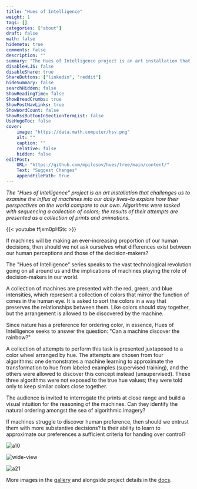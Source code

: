 ```yaml
---
title: "Hues of Intelligence"
weight: 1
tags: []
categories: ["about"]
draft: false
math: false
hidemeta: true
comments: false
description: ""
summary: "The Hues of Intelligence project is an art installation that challenges us to examine the influx of machines into our daily lives–to explore how their perspectives on the world compare to our own. Algorithms were tasked with sequencing a collection of colors; the results of their attempts are presented as a collection of prints and animations."
disableHLJS: false
disableShare: true
ShareButtons: ["linkedin", "reddit"]
hideSummary: false
searchHidden: false
ShowReadingTime: false
ShowBreadCrumbs: true
ShowPostNavLinks: true
ShowWordCount: false
ShowRssButtonInSectionTermList: false
UseHugoToc: false
cover:
    image: "https://data.math.computer/hsv.png"
    alt: ""
    caption: ""
    relative: false
    hidden: false
editPost:
    URL: "https://github.com/mpilosov/hues/tree/main/content/"
    Text: "Suggest Changes"
    appendFilePath: true
---
```




*The "Hues of Intelligence" project is an art installation that challenges us to examine the influx of machines into our daily lives–to explore how their perspectives on the world compare to our own. Algorithms were tasked with sequencing a collection of colors; the results of their attempts are presented as a collection of prints and animations.*

{{< youtube ffjxm0pHStc >}}


If machines will be making an ever-increasing proportion of our human decisions, then should we not ask ourselves what differences exist between our human perceptions and those of the decision-makers?

The "Hues of Intelligence" series speaks to the vast technological revolution going on all around us and the implications of machines playing the role of decision-makers in our world.

A collection of machines are presented with the red, green, and blue intensities, which represent a collection of colors that mirror the function of cones in the human eye. It is asked to sort the colors in a way that preserves the relationships between them. Like colors should stay together, but the arrangement is allowed to be discovered by the machine.

Since nature has a preference for ordering color, in essence, Hues of Intelligence seeks to answer the question: "Can a machine discover the rainbow?"

A collection of attempts to perform this task is presented juxtaposed to a color wheel arranged by hue.
The attempts are chosen from four algorithms: one demonstrates a machine learning to approximate the transformation to hue from labeled examples (supervised training), and the others were allowed to discover this concept instead (unsupervised).
These three algorithms were not exposed to the true hue values; they were told only to keep similar colors close together.

The audience is invited to interrogate the prints at close range and build a visual intuition for the reasoning of the machines.
Can they identify the natural ordering amongst the sea of algorithmic imagery?

If machines struggle to discover human preference, then should we entrust them with more substantive decisions? Is their ability to learn to approximate our preferences a sufficient criteria for handing over control?


![a10](https://data.math.computer/v10_umap.png#center)

![wide-view](https://data.math.computer/hue-wide.jpg#center)

![a21](https://data.math.computer/v21_umap.png#center)

More images in the [gallery](/gallery) and alongside project details in the [docs](/docs).

